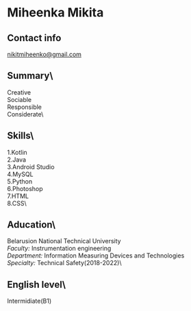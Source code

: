 # **Miheenka Mikita**

## **Contact info**
nikitmiheenko@gmail.com

## **Summary**\
Creative\
Sociable\
Responsible\
Considerate\

## **Skills**\ 
1.Kotlin\
2.Java\
3.Android Studio\
4.MySQL\
5.Python\
6.Photoshop\
7.HTML\
8.CSS\

## **Aducation**\ 
Belarusion National Technical University\
*Faculty:* Instrumentation engineering \
*Department:* Information Measuring Devices and Technologies\
*Specialty:* Technical Safety(2018-2022)\ 

## **English level**\
Intermidiate(B1)
